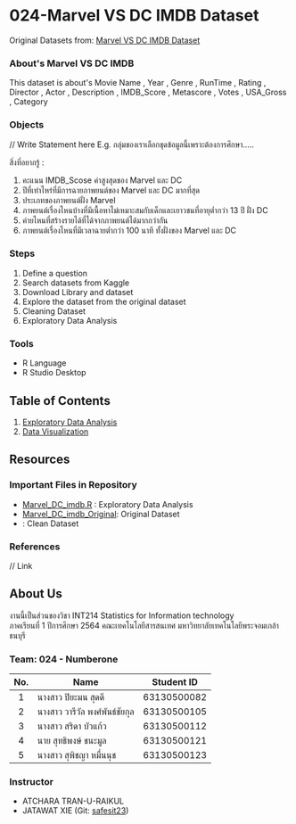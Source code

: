 # 024-Marvel VS DC IMDB Dataset
Original Datasets from: [Marvel VS DC IMDB Dataset](https://www.kaggle.com/hetulmehta/marvel-vs-dc-imdb-dataset?fbclid=IwAR3WLj6EXxA3n5rmIOtylgNSzu0qfwTjTtNSFVH4fOPqP2XB_j2wXWBseTQ)

### About's Marvel VS DC IMDB
This dataset is about's Movie Name , Year , Genre , RunTime , Rating , Director , Actor , Description , IMDB_Score , Metascore , Votes , USA_Gross , Category

### Objects
// Write Statement here
E.g. กลุ่มของเราเลือกชุดข้อมูลนี้เพราะต้องการศึกษา.....

สิ่งที่อยากรู้ :
1. คะแนน IMDB_Scose ค่าสูงสุดของ Marvel และ DC
2. ปีที่เท่าไหร่ที่มีการฉายภาพยนต์ของ Marvel และ DC มากที่สุด
3. ประเภทของภาพยนต์ฝั่ง Marvel
4. ภาพยนต์เรื่องไหนบ้างที่มีเนื้อหาไม่เหมาะสมกับเด็กและเยาวชนที่อายุต่ำกว่า 13 ปี ฝั่ง DC 
5. ค่ายไหนที่สร้างรายได้ที่ได้จากภาพยนต์ได้มากกว่ากัน
6. ภาพยนต์เรื่องไหนที่มีเวลาฉายต่ำกว่า 100 นาที ทั้งฝั่งของ Marvel และ DC

### Steps
1. Define a question
2. Search datasets from Kaggle
3. Download Library and dataset
4. Explore the dataset from the original dataset
5. Cleaning Dataset
6. Exploratory Data Analysis

### Tools

- R Language
- R Studio Desktop

## Table of Contents

1. [Exploratory Data Analysis](/01.explore.md)
2. [Data Visualization]()

## Resources

### Important Files in Repository

- [Marvel_DC_imdb.R](./Marvel_DC_imdb.R) : Exploratory Data Analysis
- [Marvel_DC_imdb_Original](./Marvel_DC_imdb_Original.csv): Original Dataset
- [](./): Clean Dataset

### References

// Link

## About Us
งานนี้เป็นส่วนของวิชา INT214 Statistics for Information technology <br/> ภาคเรียนที่ 1 ปีการศึกษา 2564 คณะเทคโนโลยีสารสนเทศ มหาวิทยาลัยเทคโนโลยีพระจอมเกล้าธนบุรี
### Team: 024 - Numberone

| No. | Name              | Student ID   |
|:---:|-------------------|--------------|
|  1  | นางสาว ปิยะมน สุดดี      | 63130500082  |
|  2  | นางสาว วารีวัล พงศ์พันธ์ชัยกุล   | 63130500105  |
|  3  | นางสาว สริดา บัวแก้ว   | 63130500112 |
|  4  | นาย สุทธิพงษ์ ชนะมูล   | 63130500121 |
|  5  | นางสาว สุพิชญา หมื่นนุช   | 63130500123 |

### Instructor
- ATCHARA TRAN-U-RAIKUL
- JATAWAT XIE (Git: [safesit23](https://github.com/safesit23))



